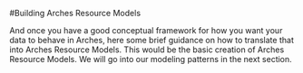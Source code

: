 
#Building Arches Resource Models

And once you have a good conceptual framework for how you want your data to behave in Arches, here some brief guidance on how to translate that into Arches Resource Models. This would be the basic creation of Arches Resource Models. We will go into our modeling patterns in the next section.